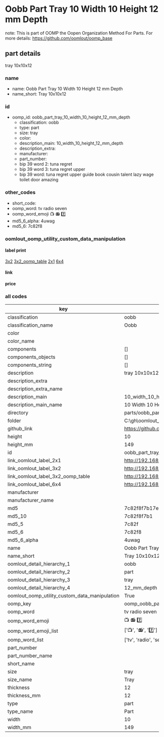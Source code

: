# Oobb Part Tray 10 Width 10 Height 12 mm Depth  

note: This is part of OOMP the Oopen Organization Method For Parts. For more details: https://github.com/oomlout/oomp_base

##  part details
  



tray 10x10x12



### name
* name: Oobb Part Tray 10 Width 10 Height 12 mm Depth
* name_short: Tray 10x10x12 
### id
* oomp_id: oobb_part_tray_10_width_10_height_12_mm_depth
  * classification: oobb
  * type: part
  * size: tray
  * color: 
  * description_main: 10_width_10_height_12_mm_depth
  * description_extra: 
  * manufacturer: 
  * part_number: 
  * bip 39 word 2: tuna regret
  * bip 39 word 3: tuna regret upper
  * bip 39 word: tuna regret upper guide book cousin talent lazy wage toilet door amazing

### other_codes
* short_code: 
* oomp_word: tv radio seven
* oomp_word_emoji :tv: :radio: :seven:
* md5_6_alpha: 4uwag
* md5_6: 7c82f8






### oomlout_oomp_utility_custom_data_manipulation
#### label print
[3x2](http://192.168.1.245:1112/?label=oomp%204uwag)
[3x2_oomp_table](http://192.168.1.108:1112/?label=oomp%204uwag)
[2x1](http://192.168.1.242:1112/?label=oomp%204uwag)
[6x4](http://192.168.1.55:1112/?label=oomp%204uwag)    

#### link

                              

#### price







### all codes 
| key | value |  
| --- | --- |  
| classification | oobb |  
| classification_name | Oobb |  
| color |  |  
| color_name |  |  
| components | [] |  
| components_objects | [] |  
| components_string | [] |  
| description | tray 10x10x12 |  
| description_extra |  |  
| description_extra_name |  |  
| description_main | 10_width_10_height_12_mm_depth |  
| description_main_name | 10 Width 10 Height 12 mm Depth |  
| directory | parts/oobb_part_tray_10_width_10_height_12_mm_depth |  
| folder | C:\gh\oomlout_oobb_version_4_generated_parts\parts\oobb_part_tray_10_width_10_height_12_mm_depth |  
| github_link | https://github.com/oomlout/oomlout_oomp_part_src/tree/main/parts/oobb_part_tray_10_width_10_height_12_mm_depth |  
| height | 10 |  
| height_mm | 149 |  
| id | oobb_part_tray_10_width_10_height_12_mm_depth |  
| link_oomlout_label_2x1 | http://192.168.1.242:1112/?label=oomp%204uwag |  
| link_oomlout_label_3x2 | http://192.168.1.245:1112/?label=oomp%204uwag |  
| link_oomlout_label_3x2_oomp_table | http://192.168.1.108:1112/?label=oomp%204uwag |  
| link_oomlout_label_6x4 | http://192.168.1.55:1112/?label=oomp%204uwag |  
| manufacturer |  |  
| manufacturer_name |  |  
| md5 | 7c82f8f7b17e7bacc58cc679de2d2f53 |  
| md5_10 | 7c82f8f7b1 |  
| md5_5 | 7c82f |  
| md5_6 | 7c82f8 |  
| md5_6_alpha | 4uwag |  
| name | Oobb Part Tray 10 Width 10 Height 12 mm Depth |  
| name_short | Tray 10x10x12  |  
| oomlout_detail_hierarchy_1 | oobb |  
| oomlout_detail_hierarchy_2 | part |  
| oomlout_detail_hierarchy_3 | tray |  
| oomlout_detail_hierarchy_4 | 12_mm_depth |  
| oomlout_oomp_utility_custom_data_manipulation | True |  
| oomp_key | oomp_oobb_part_tray_10_width_10_height_12_mm_depth |  
| oomp_word | tv radio seven |  
| oomp_word_emoji | :tv: :radio: :seven: |  
| oomp_word_emoji_list | [':tv:', ':radio:', ':seven:'] |  
| oomp_word_list | ['tv', 'radio', 'seven'] |  
| part_number |  |  
| part_number_name |  |  
| short_name |  |  
| size | tray |  
| size_name | Tray |  
| thickness | 12 |  
| thickness_mm | 12 |  
| type | part |  
| type_name | Part |  
| width | 10 |  
| width_mm | 149 |  

